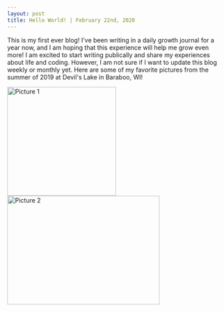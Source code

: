 ```yaml
---
layout: post
title: Hello World! | February 22nd, 2020
---
```


This is my first ever blog! I've been writing in a daily growth journal for a year now, and I am hoping that this experience will help me grow even more! I am excited to start writing publically and share my experiences about life and coding. However, I am not sure if I want to update this blog weekly or monthly yet. Here are some of my favorite pictures from the summer of 2019 at Devil's Lake in Baraboo, WI!

<img src="https://lh3.googleusercontent.com/k5k6RMlQUGZQtxqWK0Ku6A3sT86cQA92JKMRInEOiYsDU6Zu9GwA1uQS5-Cd_MJJcOlP1CXLNg6nq0ZrC7mH7nLvfBe4wlBrQSN1L2_uZrzFUc_jxm_KOlrPJ4cCDTLPl-IYvJrjQqXkMy9PcF91_M4p5mL2GO8LGQgCDvs-w-7UveV4UdFuSYPiQ1yBiYw3339WVDnV7g0kQjQRTUHpYuFeSs7Z9TYXMEjdhy6diyDLp_-NTE0EQgUEDnVhlUlxjal-aXmxiNlaYGNZ9mLZA-hGbKQmtX5ko2G07yGUCfzBpFi5OxLO1mfbY_W33OUrHX44RHgp5fjx8Ka56vYXyb9OOnJRtHr4kbr5cUQIJzO4Ji78NLV5Ns_Q9v1Fn3GNtTF8BNcNnUi8d7k9YcSgFzVJHGKjvjwS3SQkT3VpC_lzrPN5KOqfC9Eq8bcCjvgOdHDat7z3AVXpBe_8Qnfhu6dGyV_3aObv2W89U75fRmgPOx2vGrubqMqSm9YzDwjivSO-H07I8ZjiuJfXdSEANGAwAm6R9sCVWhXIOlfROJR2DoExAFQabe7MQZF6dpDOvnO2Fo-vmj6a6dxaFXrBovEYCEGsWbPnhdf9lOKzeYKUAeg-wA-_BV4Q-aIuDPjAICdiPthBvVE44UNnBmL335jpKNAF0PBOiYBy4UkJpcXWK6Zi8KQFXN8=s625-no" alt="Picture 1" width="250" height="250"/>

<img src="https://lh3.googleusercontent.com/q5ZHCZepiQcwkAwKpy1c50YrVpN-aEG2UTYrfS_vAkcYodjQ8xa-Rk7x9QVQ9F2eGq-mPJ2INn4b_rmSNyGXqHDMOKB68EwzVnxK1QtrtpAJ8OXB9tc5J_TVEAnWTIV7y2F5YlhIJMWsPEhX4T_GK_j3GPfr4bSIjPvBUSjZ49H0Ay893fg_XCIxJXpWksZO5j_sWf-8ORJ926kf_uShvT1jhVFfqVkv_uG8EaX0-3XWfxCg3ZzmdlbYSM49LllIgSKvo4Ky8DVJxKhx9paaKB1b242il3BEDDWl00PFdXKrb8_w6LHatNZ_kkuRLdnVdukuGMwqmWbaooOIRD0t9a9d1XDaoYi8xiIkqFEOvfIPAfBbL9ju1vJXXzsNaKuUrJNxB_wNh3AHhLPdW5Z4mz7flTLksqFH5J72XMxBpOUxDcekqGhT7BKRcwSSp_bM4Pey3mMrFypmpCeKqeI_2eAmPYsRPfJ_o0vz68mtkuKowY47t-dfGSYxbPbfJzV05xWvhWDbDcfdNaZkeXUem-qWzo6_XaQiTjdAYYVZmQpJCHq-t6YGZgvNlkutYMI-YqqzFXMRSwiHHF02HFIY8cguIPvR92o6SJX4O2PEaj3YM0HFF6aUaQTkKJ2wehcD15v_CqR7_sVrEkMKHm5yTu_PHhM00TmFZmQjxdwYfRkUIcetNJQ7-FI=w834-h625-no" alt="Picture 2" width="350" height="250"/>